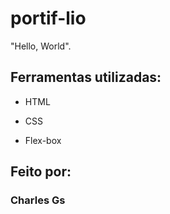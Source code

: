 # portif-lio
"Hello, World".



## Ferramentas utilizadas:

* HTML

* CSS

* Flex-box

## Feito por:

### Charles Gs
